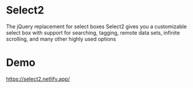# Select2
 The jQuery replacement for select boxes
 Select2 gives you a customizable select box with support for searching, tagging, remote data sets, infinite scrolling, and many other highly used options
# Demo
 https://select2.netlify.app/

